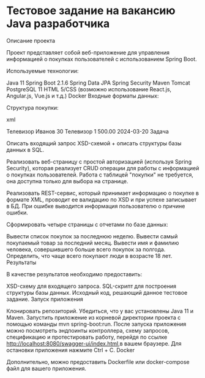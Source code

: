 
# Тестовое задание на вакансию Java разработчика



Описание проекта

Проект представляет собой веб-приложение для управления информацией о покупках пользователей с использованием Spring Boot.

Используемые технологии:

Java 11
Spring Boot 2.1.6
Spring Data JPA
Spring Security
Maven
Tomcat
PostgreSQL 11
HTML 5/CSS (возможно использование React.js, Angular.js, Vue.js и т.д.)
Docker
Входные форматы данных:

Структура покупки:

xml

<purchase>
<name>Телевизор</name>
<lastname>Иванов</lastname>
<age>30</age>
<purchase_item>Телевизор</purchase_item>
<count>1</count>
<amount>500.00</amount>
<purchase_date>2024-03-20</purchase_date>
</purchase>
Задача

Описать входящий запрос XSD-схемой + описать структуры базы данных в SQL.

Реализовать веб-страницу с простой авторизацией (используя Spring Security), которая реализует CRUD операции для работы с информацией о покупках пользователей. Работа с таблицей "покупки" не требуется, она доступна только для выбора на странице.

Реализовать REST-сервис, который принимает информацию о покупке в формате XML, проводит ее валидацию по XSD и при успехе записывает в БД. При ошибке выводится информация пользователю о причине ошибки.

Сформировать четыре страницы с отчетами по базе данных:

Вывести список покупок за последнюю неделю.
Вывести самый покупаемый товар за последний месяц.
Вывести имя и фамилию человека, совершившего больше всего покупок за полгода.
Определить, что чаще всего покупают люди в возрасте 18 лет.
Результаты

В качестве результатов необходимо предоставить:

XSD-схему для входящего запроса.
SQL-скрипт для построения структуры базы данных.
Исходный код, решающий данное тестовое задание.
Запуск приложения

Клонировать репозиторий.
Убедиться, что у вас установлены Java 11 и Maven.
Запустить приложение из корневой директории
проекта с помощью команды mvn spring-boot:run.
После запуска приложения можно посмотреть эндпоинты контроллера, 
схему запросов, спецификацию и протестировать работу, перейдя по ссылке   [http://localhost:8080/swagger-ui/index.html](http://localhost:8080/swagger-ui/index.html),в вашем браузере.
Для остановки приложения нажмите Ctrl + C.
Docker

Дополнительно, можно предоставить Dockerfile или docker-compose файл для вашего приложения.

